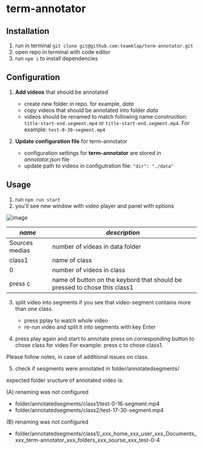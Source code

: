 # term-annotator

## Installation

1. run in terminal `git clone git@github.com:teamklap/term-annotator.git`
2. open repo in terminal with code editor
3. run `npm i` to install dependencies

## Configuration

1. **Add videos** that should be annotated
	- create new folder in repo. for example, *data*
	- copy videos that should be annotated into folder *data*
	- videos should be renamed to match following name construction: `title-start-end.segment.mp4` or `title-start-end.segment.mp4`. For example: `test-0-30-segment.mp4`

2. **Update configuration file** for term-annotator
	- configuration settings for **term-annotator** are stored in *annotator.json* file
	- update path to videos in configutration file: `"dir": "./data"`

## Usage

1. run `npm run start`
2. you'll see new window with video player and panel with options

![image](https://user-images.githubusercontent.com/30548447/49381612-fbc5f680-f71c-11e8-9853-fa7096847f2c.png)

_name_ | _description_
-- | --
Sources medias | number of videas in data folder
class1 | name of class
0 | number of videos in class 
press c | name of button on the keybord that should be pressed to chose this class1 |  

3. split video into segments if you see that video-segment contains more than one class.
   - press pplay to watch whole video
   - re-run video and split it into segments with key Enter

4. press play again and start to annotate
press on corresponding button to chose class for video
For example: press c to chose class1. 

Please follow notes, in case of additional issues on class.

5. check if sesgments were annotated in folder/annotatedsegments/

expected folder sructure of annotated video is: 

(A) renaming was not configured
- folder/annotatedsegments/class1/test-0-16-segment.mp4
- folder/annotatedsegments/class2/test-17-30-segment.mp4

(B) renaming was not configured

- folder/annotatedsegments/class1/_xxx_home_xxx_user_xxx_Documents_xxx_term-annotator_xxx_folders_xxx_sourse_xxx_test-0-4
